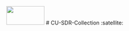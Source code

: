 <img src="https://www.google.com/search?q=cu+boulder+logo&rlz=1C1GCEA_enES840ES840&sxsrf=AOaemvJnbxskwqMbtVYh8YYxAtt2n_Krbw:1641512471945&tbm=isch&source=iu&ictx=1&fir=dJ5hEgOUDj0ZJM%252CZEzfC28_tpJj6M%252C_%253Bx1QwyBid0pI8kM%252CjvAH25i0BIAUHM%252C_%253BgapopoM1C9Fg6M%252CpAre0oE0EYnrZM%252C_%253BfF7UHeNnXaAXhM%252CZEzfC28_tpJj6M%252C_%253BAsK3diak_PJu4M%252CRmFePNRgEunf1M%252C_%253Bk7LP_T0CKXVJOM%252CZEzfC28_tpJj6M%252C_%253BxoOmpUBpf29eIM%252CZEzfC28_tpJj6M%252C_%253Borixo4voZl3_rM%252CUGkqXWLN5Tf8zM%252C_%253B52iwQsJY69F_oM%252CkvQUZW3Fiu9guM%252C_%253BLEj1-uvAlZym7M%252CKjN4BvaOFxOyqM%252C_%253BboM72mzBJlAeyM%252CEtejNWSp7pA62M%252C_%253BrvkINEgYn5hwTM%252CFYkmDIL1kRkhaM%252C_%253Bjt5-MgpUcIeLPM%252C8lnoJbyaM6eUQM%252C_%253Bjd06grZdkcuRyM%252CoEZQ3Hw8A5CONM%252C_&vet=1&usg=AI4_-kQJO0Tz63hetsYmG19BVqZ5eyKegQ&sa=X&ved=2ahUKEwiP7qK-pp71AhVQXc0KHcHoDVgQ9QF6BAgeEAE#imgrc=k7LP_T0CKXVJOM" width="100" height="50">
# CU-SDR-Collection :satellite:

